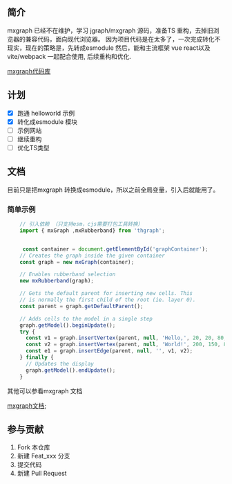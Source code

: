 ## 简介

mxgraph 已经不在维护，学习 jgraph/mxgraph 源码，准备TS 重构，去掉旧浏览器的兼容代码，面向现代浏览器。
因为项目代码是在太多了，一次完成转化不现实，现在的策略是，先转成esmodule 然后，能和主流框架 vue react以及vite/webpack 一起配合使用, 后续重构和优化. 

[mxgraph代码库](https://github.com/jgraph/mxgraph-js)


## 计划

- [x] 跑通 helloworld 示例
- [x] 转化成esmodule 模块
- [ ] 示例网站
- [ ] 继续重构
- [ ] 优化TS类型

## 文档
目前只是把mxgraph 转换成esmodule，所以之前全局变量，引入后就能用了。

### 简单示例

``` javascript
    // 引入依赖 （只支持esm，cjs需要打包工具转换）
    import { mxGraph ,mxRubberband} from 'thgraph';


     const container = document.getElementById('graphContainer');
    // Creates the graph inside the given container
    const graph = new mxGraph(container);

    // Enables rubberband selection
    new mxRubberband(graph);

    // Gets the default parent for inserting new cells. This
    // is normally the first child of the root (ie. layer 0).
    const parent = graph.getDefaultParent();

    // Adds cells to the model in a single step
    graph.getModel().beginUpdate();
    try {
      const v1 = graph.insertVertex(parent, null, 'Hello,', 20, 20, 80, 30);
      const v2 = graph.insertVertex(parent, null, 'World!', 200, 150, 80, 30);
      const e1 = graph.insertEdge(parent, null, '', v1, v2);
    } finally {
      // Updates the display
      graph.getModel().endUpdate();
    }

```


其他可以参看mxgraph 文档

[mxgraph文档](https://jgraph.github.io/mxgraph/);



## 参与贡献

1.  Fork 本仓库
2.  新建 Feat_xxx 分支
3.  提交代码
4.  新建 Pull Request





